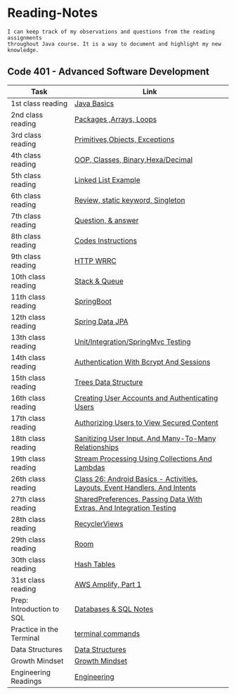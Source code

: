 # Reading-Notes

```
I can keep track of my observations and questions from the reading assignments
throughout Java course. It is a way to document and highlight my new knowledge.
```

## Code 401 - Advanced Software Development

| Task                      | Link                                                                                       |
|---------------------------|--------------------------------------------------------------------------------------------|
| 1st class reading         | [Java Basics](Class-01.md)                                                                 |
| 2nd class reading         | [Packages ,Arrays, Loops](Class-02.md)                                                     |
| 3rd class reading         | [Primitives,Objects, Exceptions](Class-03.md)                                              |
| 4th class reading         | [OOP, Classes, Binary,Hexa/Decimal](Class-04.md)                                           |
| 5th class reading         | [Linked List Example](Class-05.md)                                                         |
| 6th class reading         | [Review, static keyword, Singleton](Class-06.md)                                           |
| 7th class reading         | [Question, & answer](Class-07.md)                                                          |
| 8th class reading         | [Codes Instructions](Class-08.md)                                                          |
| 9th class reading         | [HTTP WRRC](Class-09.md)                                                                   |
| 10th class reading        | [Stack & Queue](Class-10.md)                                                               |
| 11th class reading        | [SpringBoot ](Class-11.md)                                                                 |
| 12th class reading        | [Spring Data JPA ](Class-12.md)                                                            |
| 13th class reading        | [Unit/Integration/SpringMvc Testing ](Class-13.md)                                         |
| 14th class reading        | [Authentication With Bcrypt And Sessions ](Class-14.md)                                    |
| 15th class reading        | [Trees Data Structure ](Class-15.md)                                                       |
| 16th class reading        | [Creating User Accounts and Authenticating Users](Class-16.md)                             |
| 17th class reading        | [Authorizing Users to View Secured Content](Class-17.md)                                   |
| 18th class reading        | [Sanitizing User Input, And Many-To-Many Relationships](Class-18.md)                       |
| 19th class reading        | [Stream Processing Using Collections And Lambdas](Class-19.md)                             |
| 26th class reading        | [Class 26: Android Basics - Activities, Layouts, Event Handlers, And Intents](Class-26.md) |
| 27th class reading        | [SharedPreferences, Passing Data With Extras, And Integration Testing](Class-27.md)        |
| 28th class reading        | [RecyclerViews](Class-28.md)                                                               |
| 29th class reading        | [Room](Class-29.md)                                                                        |
| 30th class reading        | [Hash Tables](HashTables.md)                                                               |
| 31st class reading        | [AWS Amplify, Part 1](Class-31.md)                                                         |
| Prep: Introduction to SQL | [Databases & SQL Notes](sql-notes.md)                                                      |
| Practice in the Terminal  | [terminal commands](terminal.md)                                                           |
| Data Structures           | [Data Structures](Data-Structures.md)                                                      |
| Growth Mindset            | [Growth Mindset](Growth-Mindset.md)                                                        |
| Engineering Readings      | [Engineering](Engineering.md)                                                              |

